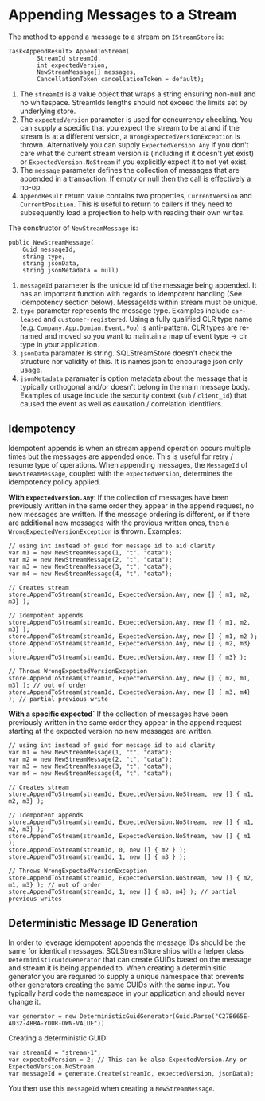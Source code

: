 # Appending Messages to a Stream

The method to append a message to a stream on `IStreamStore` is:

    Task<AppendResult> AppendToStream(
            StreamId streamId,
            int expectedVersion,
            NewStreamMessage[] messages,
            CancellationToken cancellationToken = default);

1. The `streamId` is a value object that wraps a string ensuring non-null and no
   whitespace. StreamIds lengths should not exceed the limits set by underlying
   store.
2. The `expectedVersion` parameter is used for concurrency checking. You can
   supply a specific that you expect the stream to be at and if the stream is at
   a different version, a `WrongExpectedVersionException` is thrown.
   Alternatively you can supply `ExpectedVersion.Any` if you don't care what the
   current stream version is (including if it doesn't yet exist) or
   `ExpectedVersion.NoStream` if you explicitly expect it to not yet exist.
3. The `message` parameter defines the collection of messages that are appended
   in a transaction. If empty or null then the call is effectively a no-op.
4. `AppendResult` return value contains two properties, `CurrentVersion` and
   `CurrentPosition`. This is useful to return to callers if they need to
   subsequently load a projection to help with reading their own writes.

The constructor of `NewStreamMessage` is:

    public NewStreamMessage(
        Guid messageId,
        string type,
        string jsonData,
        string jsonMetadata = null)

1. `messageId` parameter is the unique id of the message being appended.
   It has an important function with regards to idempotent handling (See
   idempotency section below). MessageIds within stream must be unique.
2. `type` parameter represents the message type. Examples include `car-leased`
   and `customer-registered`. Using a fully qualified CLR type name (e.g.
   `Company.App.Domian.Event.Foo`) is anti-pattern. CLR types are re-named and
   moved so you want to maintain a map of event type -> clr type in your
   application.
3. `jsonData` paramater is string. SQLStreamStore doesn't check
   the structure nor validity of this. It is names json to encourage json only
   usage.
4. `jsonMetadata` paramater is option metadata about the message that is
   typically orthogonal and/or doesn't belong in the main message body. Examples
   of usage include the security context (`sub` / `client_id`) that caused the
   event as well as causation / correlation identifiers.

## Idempotency

Idempotent appends is when an stream append operation occurs multiple times but
the messages are appended once. This is useful for retry / resume type of
operations. When appending messages, the `MessageId` of `NewStreamMessage`,
coupled with the `expectedVersion`, determines the idempotency policy applied.

**With `ExpectedVersion.Any`**: If the collection of messages have been
previously written in the same order they appear in the append request, no new
messages are written. If the message ordering is different, or if there are
additional new messages with the previous written ones, then a
`WrongExpectedVersionException` is thrown. Examples:
  
    // using int instead of guid for message id to aid clarity
    var m1 = new NewStreamMessage(1, "t", "data");
    var m2 = new NewStreamMessage(2, "t", "data");
    var m3 = new NewStreamMessage(3, "t", "data");
    var m4 = new NewStreamMessage(4, "t", "data");

    // Creates stream
    store.AppendToStream(streamId, ExpectedVersion.Any, new [] { m1, m2, m3} );

    // Idempotent appends
    store.AppendToStream(streamId, ExpectedVersion.Any, new [] { m1, m2, m3} );
    store.AppendToStream(streamId, ExpectedVersion.Any, new [] { m1, m2 );
    store.AppendToStream(streamId, ExpectedVersion.Any, new [] { m2, m3} );
    store.AppendToStream(streamId, ExpectedVersion.Any, new [] { m3} );

    // Throws WrongExpectedVersionException
    store.AppendToStream(streamId, ExpectedVersion.Any, new [] { m2, m1, m3} ); // out of order
    store.AppendToStream(streamId, ExpectedVersion.Any, new [] { m3, m4} ); // partial previous write

**With a specific expected`** If the collection of messages have been previously
written in the same order they appear in the append request starting at the
expected version no new messages are written.

    // using int instead of guid for message id to aid clarity
    var m1 = new NewStreamMessage(1, "t", "data");
    var m2 = new NewStreamMessage(2, "t", "data");
    var m3 = new NewStreamMessage(3, "t", "data");
    var m4 = new NewStreamMessage(4, "t", "data");

    // Creates stream
    store.AppendToStream(streamId, ExpectedVersion.NoStream, new [] { m1, m2, m3} );

    // Idempotent appends
    store.AppendToStream(streamId, ExpectedVersion.NoStream, new [] { m1, m2, m3} );
    store.AppendToStream(streamId, ExpectedVersion.NoStream, new [] { m1 );
    store.AppendToStream(streamId, 0, new [] { m2 } );
    store.AppendToStream(streamId, 1, new [] { m3 } );

    // Throws WrongExpectedVersionException
    store.AppendToStream(streamId, ExpectedVersion.NoStream, new [] { m2, m1, m3} ); // out of order
    store.AppendToStream(streamId, 1, new [] { m3, m4} ); // partial previous writes

## Deterministic Message ID Generation

In order to leverage idempotent appends the message IDs should be the same for
identical messages. SQLStreamStore ships with a helper class
`DeterministicGuidGenerator` that can create GUIDs based on the message and
stream it is being appended to. When creating a determinisitic generator you are
required to supply a unique namespace that prevents other generators creating
the same GUIDs with the same input. You typically hard code the namespace in
your application and should never change it.

    var generator = new DeterministicGuidGenerator(Guid.Parse("C27B665E-AD32-4BBA-YOUR-OWN-VALUE"))

Creating a deterministic GUID:

    var streamId = "stream-1";
    var expectedVersion = 2; // This can be also ExpectedVersion.Any or ExpectedVersion.NoStream
    var messageId = generate.Create(streamId, expectedVersion, jsonData);

You then use this `messageId` when creating a `NewStreamMessage`.